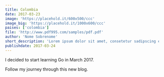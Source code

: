```yaml
---
title: Colombia
date: 2017-03-23
image: 'https://placehold.it/600x500/ccc'
image_big: 'https://placehold.it/1000x600/ccc'
paises: ['colombia']
file: 'http://www.pdf995.com/samples/pdf.pdf'
author: 'Nome Sobrenome'
short_description: 'Lorem ipsum dolor sit amet, consetetur sadipscing elitr, sed diam nonumy eirmod tempor invidunt ut labore et dolore magna aliquyam erat, sed diam voluptua. At vero eos et accusam et justo duo dolores et ea rebum. Stet clita kasd gubergren'
publishdate: 2017-03-24
---
```


I decided to start learning Go in March 2017.

Follow my journey through this new blog.
